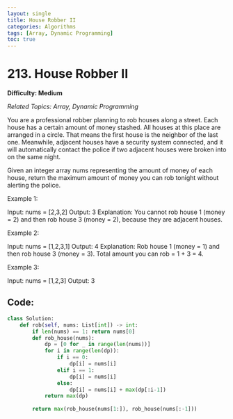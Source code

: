 ```yaml
---
layout: single
title: House Robber II
categories: Algorithms
tags: [Array, Dynamic Programming]
toc: true
---
```

# 213. House Robber II

**Difficulty: Medium**

*Related Topics: Array, Dynamic Programming*

You are a professional robber planning to rob houses along a street. Each house has a certain amount of money stashed. All houses at this place are arranged in a circle. 
That means the first house is the neighbor of the last one. Meanwhile, adjacent houses have a security system connected, and it will automatically
contact the police if two adjacent houses were broken into on the same night.

Given an integer array nums representing the amount of money of each house, return the maximum amount of money you can rob tonight without alerting the police.

Example 1:

Input: nums = [2,3,2]
Output: 3
Explanation: You cannot rob house 1 (money = 2) and then rob house 3 (money = 2), because they are adjacent houses.

Example 2:

Input: nums = [1,2,3,1]
Output: 4
Explanation: Rob house 1 (money = 1) and then rob house 3 (money = 3).
Total amount you can rob = 1 + 3 = 4.

Example 3:

Input: nums = [1,2,3]
Output: 3

## Code:

```python
class Solution:
    def rob(self, nums: List[int]) -> int:
        if len(nums) == 1: return nums[0]
        def rob_house(nums):
            dp = [0 for _ in range(len(nums))]
            for i in range(len(dp)):
                if i == 0:
                    dp[i] = nums[i]
                elif i == 1:
                    dp[i] = nums[i]
                else:
                    dp[i] = nums[i] + max(dp[:i-1])
            return max(dp)
        
        return max(rob_house(nums[1:]), rob_house(nums[:-1]))
```
